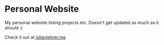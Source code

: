 # Personal Website
My personal website listing projects etc. Doesn't get updated as much as it should :)

Check it out at [julianlehrer.me](https://julianlehrer.me)
